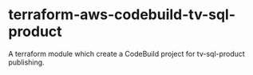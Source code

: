 # terraform-aws-codebuild-tv-sql-product
A terraform module which create a CodeBuild project for tv-sql-product publishing.
